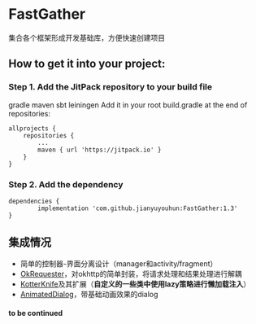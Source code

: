 # FastGather

集合各个框架形成开发基础库，方便快速创建项目

## How to get it into your project:

### Step 1. Add the JitPack repository to your build file

gradle
maven
sbt
leiningen
Add it in your root build.gradle at the end of repositories:

	allprojects {
		repositories {
			...
			maven { url 'https://jitpack.io' }
		}
	}
### Step 2. Add the dependency

	dependencies {
	        implementation 'com.github.jianyuyouhun:FastGather:1.3'
	}

## 集成情况 ##

*	简单的控制器-界面分离设计（manager和activity/fragment）
*	[OkRequester](https://github.com/jianyuyouhun/OkRequester)，对okhttp的简单封装，将请求处理和结果处理进行解耦
*	[KotterKnife](https://github.com/JakeWharton/kotterknife)及其扩展（**自定义的一些类中使用lazy策略进行懒加载注入**）
*	[AnimatedDialog](https://github.com/jianyuyouhun/AnimatedDialog)，带基础动画效果的dialog

#### to be continued
